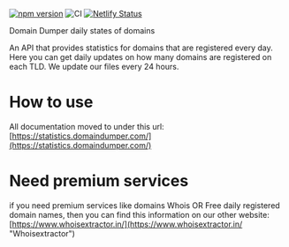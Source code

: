 [![npm version](https://badge.fury.io/js/domaindumper-domain-statistics.svg)](https://badge.fury.io/js/domaindumper-domain-statistics) ![CI](https://github.com/rundocs/jekyll-rtd-theme/workflows/CI/badge.svg?branch=develop) [![Netlify Status](https://api.netlify.com/api/v1/badges/eadf929b-e093-4a1a-b449-9eb62242aff9/deploy-status)](https://app.netlify.com/sites/domaindumper/deploys)

Domain Dumper daily states of domains

An API that provides statistics for domains that are registered every day. Here you can get daily updates on how many domains are registered on each TLD. We update our files every 24 hours.

# How to use
All documentation moved to under this url: [https://statistics.domaindumper.com/](https://statistics.domaindumper.com/)

# Need premium services

if you need premium services like domains Whois OR Free daily registered domain names, then you can find this information on our other website: [https://www.whoisextractor.in/](https://www.whoisextractor.in/ "Whoisextractor")